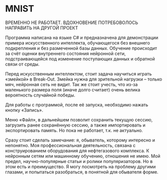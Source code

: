 # MNIST
ВРЕМЕННО НЕ РАБОТАЕТ. ВДОХНОВЕНИЕ ПОТРЕБОВОЛОСЬ НАПРАВИТЬ НА ДРУГОЙ ПРОЕКТ

Программа написана на языке C# и предназначена для демонстрации примера искусственного интеллекта, обучающегося без внешнего подкрепления и без размеченной базы данных. Обучение происходит за счёт оценки внутреннего состояния нейронной сети, подстраивающейся под изменение поступающих данных и обратной связи от среды.

Перед искусственным интеллектом, стоит задача научиться играть «змейкой» в Break-Out. Змейка нужна для зрительной нагрузки – только мяч, нейронная сеть не видит. Так же стоит учесть, что из-за маленького размера поля (иначе долго считает) очень велика вероятность случайной победы. 

Для работы с программой, после её запуска, необходимо нажать кнопку «Запись». 

Меню «Файл», в дальнейшем позволит сохранить текущую сессию, загрузить ранее сохранённую сессию, а также импортировать и экспортировать память. Но пока не работает, т.к. не актуально.

Сразу стоит сделать замечание: я, обыватель, которому интересно и непонятно. Моя профессиональная деятельность, связана с конструированием оборудования для нефтегазового комплекса. К нейронным сетям или машинному обучению, отношения не имею. Мой предел, научно-популярные статьи и ролики популяризаторов. Но в этом есть и преимущество. Я могу посмотреть на проблему другими глазами, и попытаться разобраться, в понятной для обывателя форме.
